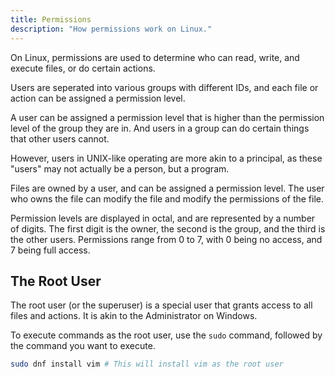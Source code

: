 ```yaml
---
title: Permissions
description: "How permissions work on Linux."
---
```


On Linux, permissions are used to determine who can read, write, and execute files, or do certain actions.

Users are seperated into various groups with different IDs, and each file or action can be assigned a permission level.

A user can be assigned a permission level that is higher than the permission level of the group they are in. And users in a group can do certain things that other users cannot.

However, users in UNIX-like operating are more akin to a principal, as these "users" may not actually be a person, but a program.

Files are owned by a user, and can be assigned a permission level. The user who owns the file can modify the file and modify the permissions of the file.

Permission levels are displayed in octal, and are represented by a number of digits. The first digit is the owner, the second is the group, and the third is the other users. Permissions range from 0 to 7, with 0 being no access, and 7 being full access.

## The Root User

The root user (or the superuser) is a special user that grants access to all files and actions. It is akin to the Administrator on Windows.

To execute commands as the root user, use the `sudo` command, followed by the command you want to execute.

```bash
sudo dnf install vim # This will install vim as the root user
```
